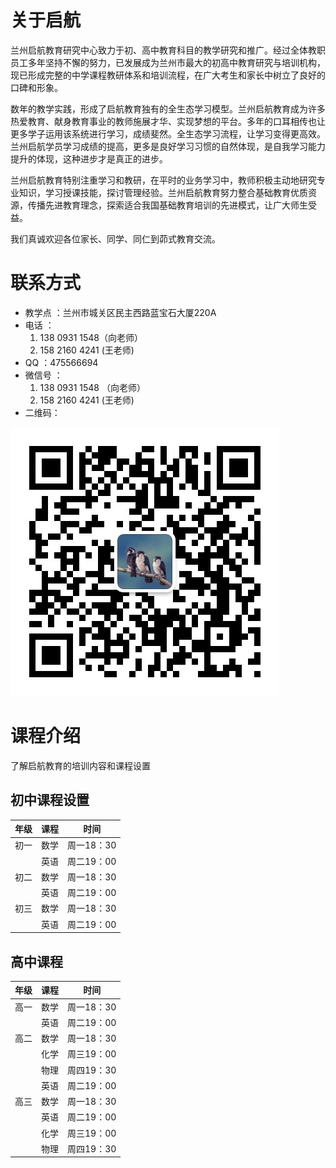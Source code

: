 # 关于启航

   兰州启航教育研究中心致力于初、高中教育科目的教学研究和推广。经过全体教职员工多年坚持不懈的努力，已发展成为兰州市最大的初高中教育研究与培训机构，现已形成完整的中学课程教研体系和培训流程，在广大考生和家长中树立了良好的口碑和形象。  　　

   数年的教学实践，形成了启航教育独有的全生态学习模型。兰州启航教育成为许多热爱教育、献身教育事业的教师施展才华、实现梦想的平台。多年的口耳相传也让更多学子运用该系统进行学习，成绩斐然。全生态学习流程，让学习变得更高效。兰州启航学员学习成绩的提高，更多是良好学习习惯的自然体现，是自我学习能力提升的体现，这种进步才是真正的进步。

   兰州启航教育特别注重学习和教研，在平时的业务学习中，教师积极主动地研究专业知识，学习授课技能，探讨管理经验。兰州启航教育努力整合基础教育优质资源，传播先进教育理念，探索适合我国基础教育培训的先进模式，让广大师生受益。 　

   我们真诚欢迎各位家长、同学、同仁到茆式教育交流。 

# 联系方式

- 教学点 ：兰州市城关区民主西路蓝宝石大厦220A 
- 电话 ：
  1. 138 0931 1548（向老师）
  2. 158 2160 4241 (王老师)
- QQ ：475566694
- 微信号 ：
  1. 138 0931 1548 （向老师）
  2. 158 2160 4241 (王老师)
- 二维码：

![matrix-code](images/matrix-code.png)

# 课程介绍
了解启航教育的培训内容和课程设置
## 初中课程设置

| 年级 | 课程 | 时间       |
| ---- | ---- | ---------- |
| 初一 | 数学 | 周一18：30 |
|      | 英语 | 周二19：00 |
| 初二 | 数学 | 周一18：30 |
|      | 英语 | 周二19：00 |
| 初三 | 数学 | 周一18：30 |
|      | 英语 | 周二19：00 |

## 高中课程

| 年级 | 课程 | 时间       |
| ---- | ---- | ---------- |
| 高一 | 数学 | 周一18：30 |
|      | 英语 | 周二19：00 |
| 高二 | 数学 | 周一18：30 |
|      | 化学 | 周三19：00 |
|      | 物理 | 周四19：30 |
|      | 英语 | 周二19：00 |
| 高三 | 数学 | 周一18：30 |
|      | 英语 | 周二19：00 |
|      | 化学 | 周三19：00 |
|      | 物理 | 周四19：30 |